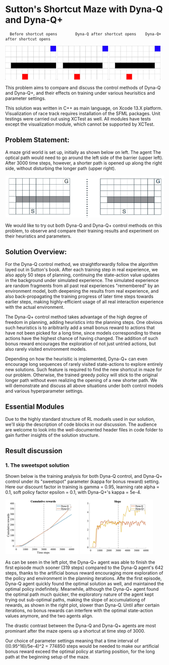 # Sutton's Shortcut Maze with Dyna-Q and Dyna-Q+


      Before shortcut opens        Dyna-Q after shortcut opens    Dyna-Q+ after shortcut opens

<p float="center">
  <img src="./Examples/No_Shortcut_Recording.gif" width="32%" />
  <img src="./Examples/Dyna-Q_Recording.gif" width="32%" />
  <img src="./Examples/Dyna-Q_Plus_Recording.gif" width="32%" />
</p>

This problem aims to compare and discuss the control methods of Dyna-Q and Dyna-Q+, and their effects on training under various heurisitics and parameter settings.

This solution was written in C++ as main language, on Xcode 13.X platform. Visualization of race track requires installation of the SFML packages.
Unit testings were carried out using XCTest as well. All modules have tests except the visualization module, which cannot be supported by XCTest.

## Problem Statement:
A maze grid world is set up, initially as shown below on left. The agent The optical path would need to go around the left side of the barrier (upper left). After 3000 time steps, however, a shorter path is opened up along the right side, without disturbing the longer path (upper right).

![Maze problem statement](./Examples/Problem_Statement.png)

We would like to try out both Dyna-Q and Dyna-Q+ control methods on this problem, to observe and compare their training results and experiment on their heuristics and parameters.

## Solution Overview:
For the Dyna-Q control method, we straightforwardly follow the algorithm layed out in Sutton's book. After each training step in real experience, we also apply 50 steps of planning, continuing the state-action value updates in the background under simulated experience. The simulated experience are random fragments from all past real experiences "remembered" by an environment model, both deepening the results from real experience, and also back-propagating the training progress of later time steps towards earlier steps, making highly-efficient usage of all real interaction experience with the actual environment.

The Dyna-Q+ control method takes advantage of the high degree of freedom in planning, adding heuristics into the planning steps. One obvious such heuristics is to aribitrarily add a small bonus reward to actions that have not been picked for a long time, since models corresponding to these actions have the highest chance of having changed. The addition of such bonus reward encourages the exploration of not just untried actions, but also rarely visited environment models. 

Depending on how the heurisitic is implemented, Dyna-Q+ can even encourage long sequences of rarely visited state-actions to explore entirely new solutions. Such feature is required to find the new shortcut in maze for our problem. Otherwise, the trained greedy policy will stick to the original longer path without even realizing the opening of a new shorter path. We will demonstrate and discuss all above situations under both control models and various hyperparameter settings.

## Essential Modules
Due to the highly standard structure of RL moduels used in our solution, we'll skip the description of code blocks in our discussion. The audience are welcome to look into the well-documented header files in code folder to gain further insights of the solution structure.

## Result discussion
### 1. The sweetspot solution
Shown below is the training analysis for both Dyna-Q control, and Dyna-Q+ control under its "sweetspot" parameter (kappa for bonus reward) setting. Here our discount factor in training is gamma = 0.95, learning rate alpha = 0.1, soft policy factor epsilon = 0.1, with Dyna-Q+'s kappa = 5e-4. 

<p float="center">
  <img src="./Examples/1_Sweetspot_Solution.jpg" width="46%" />
  <img src="./Examples/1_Sweetspot_Slope.jpg" width="46%" /> 
</p>

As can be seen in the left plot, the Dyna-Q+ agent was able to finish the first episode much sooner (319 steps) compared to the Dyna-Q agent's 642 steps, thanks to the artificial bonus reward encouraging more exploration of the policy and environment in the planning iterations. Afte the first episode, Dyna-Q agent quickly found the optimal solution as well, and maintained the optimal policy indefinitely. Meanwhile, although the Dyna-Q+ agent found the optimal path much quicker, the exploratory nature of the agent kept trying out sub-optimal paths, making the slope of accumulationg of rewards, as shown in the right plot, slower than Dyna-Q. Until after certain iterations, no bonus rewards can interfere with the optimal state-action values anymore, and the two agents align.

The drastic contrast between the Dyna-Q and Dyna-Q+ agents are most prominant after the maze opens up a shortcut at time step of 3000.

Our choice of parameter settings meaning that a time interval of ((0.95^16)/5e-4)^2 = 774850 steps would be needed to make our artificial bonus reward exceed the optimal policy at starting position, for the long path at the beginning setup of the maze.

